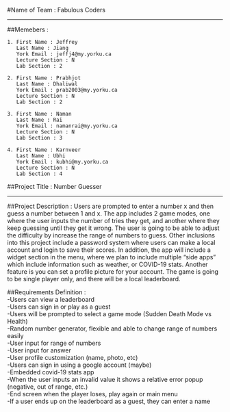 #Name of Team : Fabulous Coders

---

##Memebers :

	1. First Name : Jeffrey
       Last Name : Jiang
	   York Email : jeffj4@my.yorku.ca
       Lecture Section : N
       Lab Section : 2

	2. First Name : Prabhjot
       Last Name : Dhaliwal
	   York Email : prab2003@my.yorku.ca
       Lecture Section : N
       Lab Section : 2

	3. First Name : Naman 
       Last Name : Rai
	   York Email : namanrai@my.yorku.ca
       Lecture Section : N
       Lab Section : 3

	4. First Name : Karnveer
       Last Name : Ubhi
	   York Email : kubhi@my.yorku.ca
       Lecture Section : N
       Lab Section : 4


##Project Title : Number Guesser

---

##Project Description : 
Users are prompted to enter a number x and then guess a number between 1 and x. The app includes 2 game modes, one where the user inputs the number of tries they get, and another where they keep guessing until they get it wrong. The user is going to be able to adjust the difficulty by increase the range of numbers to guess. Other inclusions into this project include a password system where users can make a local account and login to save their scores. In addition, the app will include a widget section in the menu, where we plan to include multiple “side apps” which include information such as weather, or COVID-19 stats. Another feature is you can set a profile picture for your account. The game is going to be single player only, and there will be a local leaderboard.



##Requirements Definition :<br/>
	-Users can view a leaderboard<br/>
	-Users can sign in or play as a guest<br/>
	-Users will be prompted to select a game mode (Sudden Death Mode vs Health) <br/>
	-Random number generator, flexible and able to change range of numbers easily<br/>
	-User input for range of numbers<br/>
	-User input for answer<br/>
	-User profile customization (name, photo, etc)<br/>
	-Users can sign in using a google account (maybe)<br/>
	-Embedded covid-19 stats app<br/>
	-When the user inputs an invalid value it shows a relative error popup (negative, out of range, etc.)<br/>
	-End screen when the player loses, play again or main menu<br/>
	-If a user ends up on the leaderboard as a guest, they can enter a name<br/>
